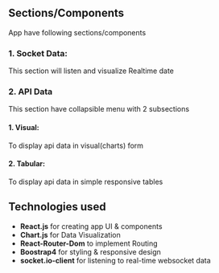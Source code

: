 ## Sections/Components

App have following sections/components
### 1. Socket Data:
This section will listen and visualize Realtime date
### 2. API Data
This section have collapsible menu with 2 subsections
#### 1. Visual:
To display api data in visual(charts) form
#### 2. Tabular:
To display api data in simple responsive tables
## Technologies used  
- **React.js** for creating app UI & components
- **Chart.js** for Data Visualization
- **React-Router-Dom** to implement Routing
- **Boostrap4** for styling & responsive design
- **socket.io-client** for listening to real-time websocket data
